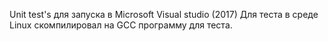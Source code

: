 Unit test's для запуска в Microsoft Visual studio (2017)
Для теста в среде Linux скомпилировал на GCC программу для теста.
